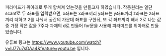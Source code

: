 피라미드가 위아래로 두개 합쳐져 있는것을 만들고자 하였습니다.
작동원리는 일단 scanf로 두 좌표를 입력받으면, x좌표는 x좌표끼리 y좌표는 y좌표끼리 z좌표는 z좌표끼리 더하고 2를 나눠서 공간의 가운데 좌표를 구한뒤, 또 각 좌표끼리 빼서 2로 나눈 값 중 가장 작은 값을 7주차 과제의 d로 만들어 for문을 사용해 피라미드를 위아래로 만들었습니다.

유튜브 링크는 https://www.youtube.com/watch?v=IJ77u7sDAa4&feature=youtu.be 입니다.
